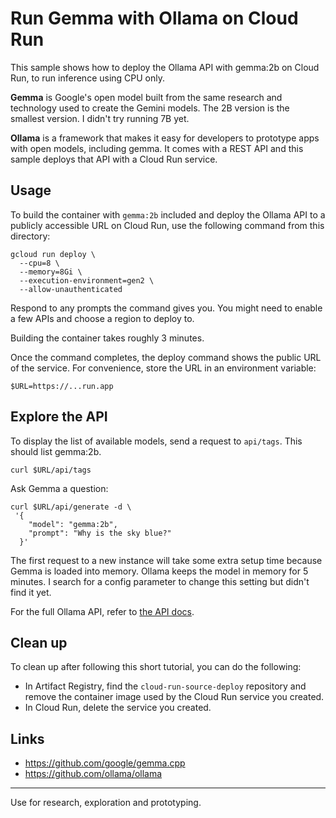 # Run Gemma with Ollama on Cloud Run
This sample shows how to deploy the Ollama API with gemma:2b on Cloud Run, to run inference using CPU only.   

**Gemma** is Google's open model built from the same research and technology used to create the Gemini models. The 2B version is the smallest version. I didn't try running 7B yet. 

**Ollama** is a framework that makes it easy for developers to prototype apps with open models, including gemma. It comes with a REST API and this sample deploys that API with a Cloud Run service.

## Usage
To build the container with `gemma:2b` included and deploy the Ollama API to a publicly accessible URL on Cloud Run, use the following command from this directory: 

```
gcloud run deploy \
  --cpu=8 \
  --memory=8Gi \
  --execution-environment=gen2 \
  --allow-unauthenticated
```

Respond to any prompts the command gives you. You might need to enable a few APIs 
and choose a region to deploy to. 

Building the container takes roughly 3 minutes.

Once the command completes, the deploy command shows the public URL of the service. For convenience, store the URL in an environment variable:

```
$URL=https://...run.app
```

## Explore the API
To display the list of available models, send a request to `api/tags`. This should list gemma:2b. 
```
curl $URL/api/tags
```

Ask Gemma a question: 
```
curl $URL/api/generate -d \
 '{ 
    "model": "gemma:2b", 
    "prompt": "Why is the sky blue?" 
  }'
```
The first request to a new instance will take some extra setup time because Gemma is loaded into memory. Ollama keeps the model in memory for 5 minutes. I search for a config parameter to change this setting but didn't find it yet. 

For the full Ollama API, refer to [the API docs](https://github.com/ollama/ollama/blob/main/docs/api.md).


## Clean up
To clean up after following this short tutorial, you can do the following:
- In Artifact Registry, find the `cloud-run-source-deploy` repository and remove
  the container image used by the Cloud Run service you created. 
 - In Cloud Run, delete the service you created.

## Links
 - https://github.com/google/gemma.cpp
 - https://github.com/ollama/ollama

---
Use for research, exploration and prototyping. 
